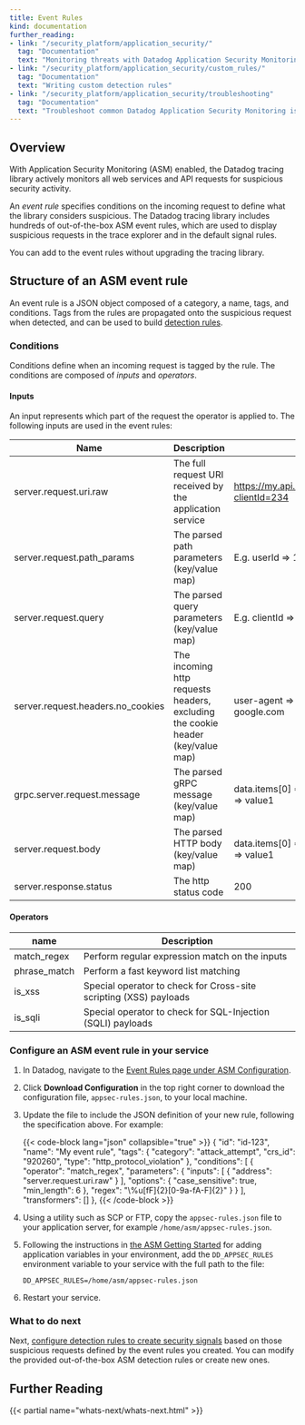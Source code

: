 ```yaml
---
title: Event Rules
kind: documentation
further_reading:
- link: "/security_platform/application_security/"
  tag: "Documentation"
  text: "Monitoring threats with Datadog Application Security Monitoring"
- link: "/security_platform/application_security/custom_rules/"
  tag: "Documentation"
  text: "Writing custom detection rules"
- link: "/security_platform/application_security/troubleshooting"
  tag: "Documentation"
  text: "Troubleshoot common Datadog Application Security Monitoring issues"
---
```


## Overview

With Application Security Monitoring (ASM) enabled, the Datadog tracing library actively monitors all web services and API requests for suspicious security activity.

An _event rule_ specifies conditions on the incoming request to define what the library considers suspicious. The Datadog tracing library includes hundreds of out-of-the-box ASM event rules, which are used to display suspicious requests in the trace explorer and in the default signal rules. 

You can add to the event rules without upgrading the tracing library. 

## Structure of an ASM event rule

An event rule is a JSON object composed of a category, a name, tags, and conditions. Tags from the rules are propagated onto the suspicious request when detected, and can be used to build [detection rules][1].

### Conditions
Conditions define when an incoming request is tagged by the rule. The conditions are composed of _inputs_ and _operators_.

#### Inputs
An input represents which part of the request the operator is applied to. The following inputs are used in the event rules:

| Name | Description | Example |
|------|-------------|---------|
| server.request.uri.raw | The full request URI received by the application service | https://my.api.com/users/1234/roles?clientId=234 |
| server.request.path_params | The parsed path parameters (key/value map) | E.g. userId => 1234 |
| server.request.query | The parsed query parameters (key/value map) | E.g. clientId => 234 |
| server.request.headers.no_cookies | The incoming http requests headers, excluding the cookie header (key/value map) | user-agent => Zgrab, referer => google.com |
| grpc.server.request.message | The parsed gRPC message (key/value map) | data.items[0] => value0, data.items[1] => value1 |
| server.request.body | The parsed HTTP body (key/value map) | data.items[0] => value0, data.items[1] => value1 |
| server.response.status | The http status code | 200 |

#### Operators 

| name | Description |
|------|-------------|
| match_regex | Perform regular expression match on the inputs |
| phrase_match | Perform a fast keyword list matching |
| is_xss | Special operator to check for Cross-site scripting (XSS) payloads |
| is_sqli | Special operator to check for SQL-Injection (SQLI) payloads |

### Configure an ASM event rule in your service

1. In Datadog, navigate to the [Event Rules page under ASM Configuration][2].

2. Click **Download Configuration** in the top right corner to download the configuration file, `appsec-rules.json`, to your local machine.

3. Update the file to include the JSON definition of your new rule, following the specification above. For example:

   {{< code-block lang="json" collapsible="true" >}}
    {
        "id": "id-123",
        "name": "My event rule",
        "tags": {
            "category": "attack_attempt",
            "crs_id": "920260",
            "type": "http_protocol_violation"
        },
        "conditions": [
            {
                "operator": "match_regex",
                "parameters": {
                    "inputs": [
                        {
                            "address": "server.request.uri.raw"
                        }
                    ],
                    "options": {
                        "case_sensitive": true,
                        "min_length": 6
                    },
                    "regex": "\\%u[fF]{2}[0-9a-fA-F]{2}"
                }
            }
        ],
        "transformers": []
    },
   {{< /code-block >}}

3. Using a utility such as SCP or FTP, copy the `appsec-rules.json` file to your application server, for example `/home/asm/appsec-rules.json`.

4. Following the instructions in [the ASM Getting Started][3] for adding application variables in your environment, add the `DD_APPSEC_RULES` environment variable to your service with the full path to the file: 
   ```
   DD_APPSEC_RULES=/home/asm/appsec-rules.json
   ```

5. Restart your service.

### What to do next

Next, [configure detection rules to create security signals][1] based on those suspicious requests defined by the event rules you created. You can modify the provided out-of-the-box ASM detection rules or create new ones. 

## Further Reading

{{< partial name="whats-next/whats-next.html" >}}

[1]: /security_platform/application_security/custom_rules/
[2]: ​​https://app.datadoghq.com/security/appsec/event-rules
[3]: /security_platform/application_security/getting_started/
